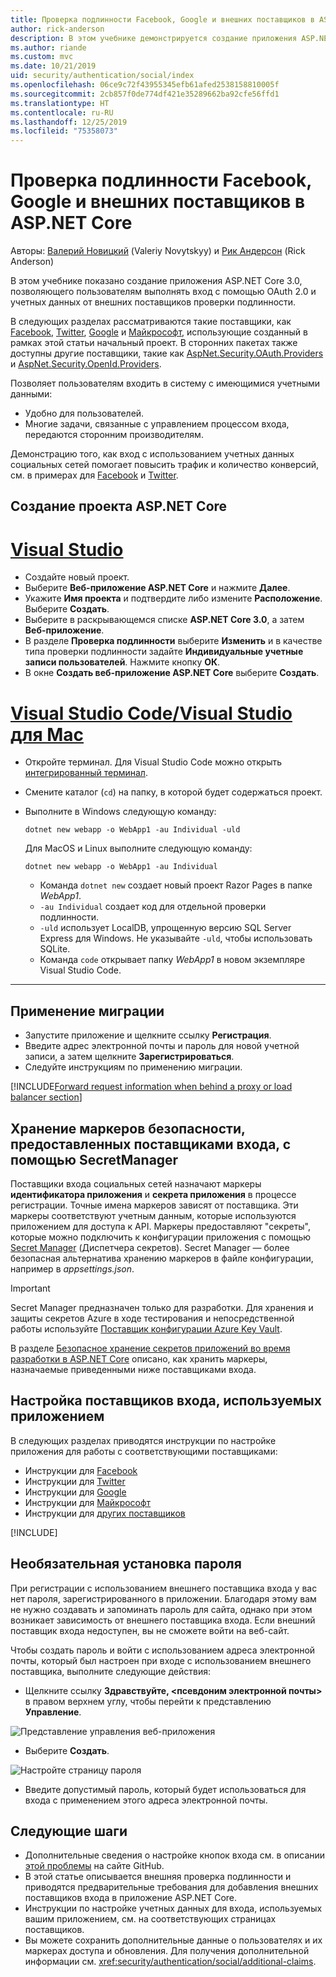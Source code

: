 ```yaml
---
title: Проверка подлинности Facebook, Google и внешних поставщиков в ASP.NET Core
author: rick-anderson
description: В этом учебнике демонстрируется создание приложения ASP.NET Core с использованием OAuth 2.0 с внешними поставщиками проверки подлинности.
ms.author: riande
ms.custom: mvc
ms.date: 10/21/2019
uid: security/authentication/social/index
ms.openlocfilehash: 06ce9c72f43955345efb61afed2538158810005f
ms.sourcegitcommit: 2cb857f0de774df421e35289662ba92cfe56ffd1
ms.translationtype: HT
ms.contentlocale: ru-RU
ms.lasthandoff: 12/25/2019
ms.locfileid: "75358073"
---
```

# <a name="facebook-google-and-external-provider-authentication-in-aspnet-core"></a>Проверка подлинности Facebook, Google и внешних поставщиков в ASP.NET Core

Авторы: [Валерий Новицкий](https://github.com/01binary) (Valeriy Novytskyy) и [Рик Андерсон](https://twitter.com/RickAndMSFT) (Rick Anderson)

В этом учебнике показано создание приложения ASP.NET Core 3.0, позволяющего пользователям выполнять вход с помощью OAuth 2.0 и учетных данных от внешних поставщиков проверки подлинности.

В следующих разделах рассматриваются такие поставщики, как [Facebook](xref:security/authentication/facebook-logins), [Twitter](xref:security/authentication/twitter-logins), [Google](xref:security/authentication/google-logins) и [Майкрософт](xref:security/authentication/microsoft-logins), использующие созданный в рамках этой статьи начальный проект. В сторонних пакетах также доступны другие поставщики, такие как [AspNet.Security.OAuth.Providers](https://github.com/aspnet-contrib/AspNet.Security.OAuth.Providers) и [AspNet.Security.OpenId.Providers](https://github.com/aspnet-contrib/AspNet.Security.OpenId.Providers).

Позволяет пользователям входить в систему с имеющимися учетными данными:

* Удобно для пользователей.
* Многие задачи, связанные с управлением процессом входа, передаются сторонним производителям.

Демонстрацию того, как вход с использованием учетных данных социальных сетей помогает повысить трафик и количество конверсий, см. в примерах для [Facebook](https://www.facebook.com/unsupportedbrowser) и [Twitter](https://dev.twitter.com/resources/case-studies).

## <a name="create-a-new-aspnet-core-project"></a>Создание проекта ASP.NET Core

# <a name="visual-studiotabvisual-studio"></a>[Visual Studio](#tab/visual-studio)

* Создайте новый проект.
* Выберите **Веб-приложение ASP.NET Core** и нажмите **Далее**.
* Укажите **Имя проекта** и подтвердите либо измените **Расположение**. Выберите **Создать**.
* Выберите в раскрывающемся списке **ASP.NET Core 3.0**, а затем **Веб-приложение**.
* В разделе **Проверка подлинности** выберите **Изменить** и в качестве типа проверки подлинности задайте **Индивидуальные учетные записи пользователей**. Нажмите кнопку **ОК**.
* В окне **Создать веб-приложение ASP.NET Core** выберите **Создать**.

# <a name="visual-studio-code--visual-studio-for-mactabvisual-studio-codevisual-studio-mac"></a>[Visual Studio Code/Visual Studio для Mac](#tab/visual-studio-code+visual-studio-mac)

* Откройте терминал.  Для Visual Studio Code можно открыть [интегрированный терминал](https://code.visualstudio.com/docs/editor/integrated-terminal).

* Смените каталог (`cd`) на папку, в которой будет содержаться проект.

* Выполните в Windows следующую команду:

  ```dotnetcli
  dotnet new webapp -o WebApp1 -au Individual -uld
  ```

  Для MacOS и Linux выполните следующую команду:

  ```dotnetcli
  dotnet new webapp -o WebApp1 -au Individual
  ```

  * Команда `dotnet new` создает новый проект Razor Pages в папке *WebApp1*.
  * `-au Individual` создает код для отдельной проверки подлинности.
  * `-uld` использует LocalDB, упрощенную версию SQL Server Express для Windows. Не указывайте `-uld`, чтобы использовать SQLite.
  * Команда `code` открывает папку *WebApp1* в новом экземпляре Visual Studio Code.

---

## <a name="apply-migrations"></a>Применение миграции

* Запустите приложение и щелкните ссылку **Регистрация**.
* Введите адрес электронной почты и пароль для новой учетной записи, а затем щелкните **Зарегистрироваться**.
* Следуйте инструкциям по применению миграции.

[!INCLUDE[Forward request information when behind a proxy or load balancer section](includes/forwarded-headers-middleware.md)]

## <a name="use-secretmanager-to-store-tokens-assigned-by-login-providers"></a>Хранение маркеров безопасности, предоставленных поставщиками входа, с помощью SecretManager

Поставщики входа социальных сетей назначают маркеры **идентификатора приложения** и **секрета приложения** в процессе регистрации. Точные имена маркеров зависят от поставщика. Эти маркеры соответствуют учетным данным, которые используются приложением для доступа к API. Маркеры предоставляют "секреты", которые можно подключить к конфигурации приложения с помощью [Secret Manager](xref:security/app-secrets#secret-manager) (Диспетчера секретов). Secret Manager — более безопасная альтернатива хранению маркеров в файле конфигурации, например в *appsettings.json*.

> [!IMPORTANT]
> Secret Manager предназначен только для разработки. Для хранения и защиты секретов Azure в ходе тестирования и непосредственной работы используйте [Поставщик конфигурации Azure Key Vault](xref:security/key-vault-configuration).

В разделе [Безопасное хранение секретов приложений во время разработки в ASP.NET Core](xref:security/app-secrets) описано, как хранить маркеры, назначаемые приведенными ниже поставщиками входа.

## <a name="setup-login-providers-required-by-your-application"></a>Настройка поставщиков входа, используемых приложением

В следующих разделах приводятся инструкции по настройке приложения для работы с соответствующими поставщиками:

* Инструкции для [Facebook](xref:security/authentication/facebook-logins)
* Инструкции для [Twitter](xref:security/authentication/twitter-logins)
* Инструкции для [Google](xref:security/authentication/google-logins)
* Инструкции для [Майкрософт](xref:security/authentication/microsoft-logins)
* Инструкции для [других поставщиков](xref:security/authentication/otherlogins)

[!INCLUDE[](includes/chain-auth-providers.md)]

## <a name="optionally-set-password"></a>Необязательная установка пароля

При регистрации с использованием внешнего поставщика входа у вас нет пароля, зарегистрированного в приложении. Благодаря этому вам не нужно создавать и запоминать пароль для сайта, однако при этом возникает зависимость от внешнего поставщика входа. Если внешний поставщик входа недоступен, вы не сможете войти на веб-сайт.

Чтобы создать пароль и войти с использованием адреса электронной почты, который был настроен при входе с использованием внешнего поставщика, выполните следующие действия:

* Щелкните ссылку **Здравствуйте, &lt;псевдоним электронной почты&gt;** в правом верхнем углу, чтобы перейти к представлению **Управление**.

![Представление управления веб-приложения](index/_static/pass1a.png)

* Выберите **Создать**.

![Настройте страницу пароля](index/_static/pass2a.png)

* Введите допустимый пароль, который будет использоваться для входа с применением этого адреса электронной почты.

## <a name="next-steps"></a>Следующие шаги

* Дополнительные сведения о настройке кнопок входа см. в описании [этой проблемы](https://github.com/aspnet/AspNetCore.Docs/issues/10563) на сайте GitHub.
* В этой статье описывается внешняя проверка подлинности и приводятся предварительные требования для добавления внешних поставщиков входа в приложение ASP.NET Core.
* Инструкции по настройке учетных данных для входа, используемых вашим приложением, см. на соответствующих страницах поставщиков.
* Вы можете сохранить дополнительные данные о пользователях и их маркерах доступа и обновления. Для получения дополнительной информации см. <xref:security/authentication/social/additional-claims>.
